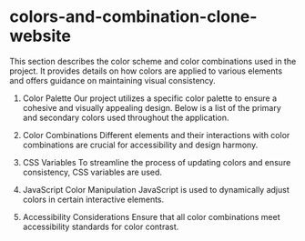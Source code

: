 # colors-and-combination-clone-website
This section describes the color scheme and color combinations used in the project. It provides details on how colors are applied to various elements and offers guidance on maintaining visual consistency.

1. Color Palette
Our project utilizes a specific color palette to ensure a cohesive and visually appealing design. Below is a list of the primary and secondary colors used throughout the application.

2. Color Combinations
Different elements and their interactions with color combinations are crucial for accessibility and design harmony.

3. CSS Variables
To streamline the process of updating colors and ensure consistency, CSS variables are used.

4. JavaScript Color Manipulation
JavaScript is used to dynamically adjust colors in certain interactive elements.

5. Accessibility Considerations
Ensure that all color combinations meet accessibility standards for color contrast.

